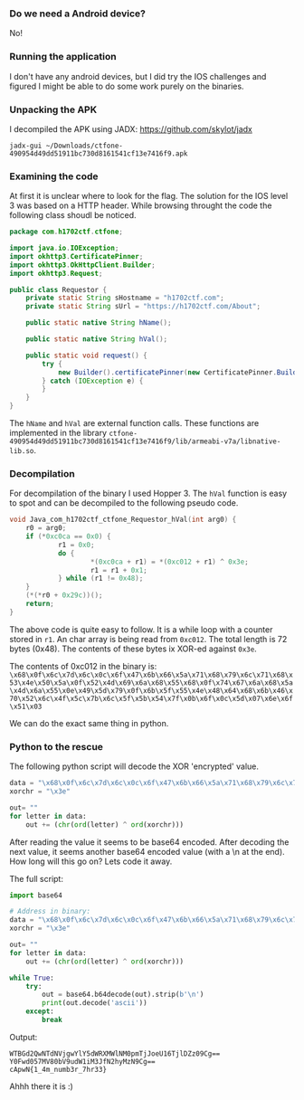 ### Do we need a Android device?
No!

### Running the application
I don't have any android devices, but I did try the IOS challenges and figured I might be able to do some work purely on the binaries.

### Unpacking the APK
I decompiled the APK using JADX: https://github.com/skylot/jadx

```shell
jadx-gui ~/Downloads/ctfone-490954d49dd51911bc730d8161541cf13e7416f9.apk
```

### Examining the code
At first it is unclear where to look for the flag. The solution for the IOS level 3 was based on a HTTP header. While browsing throught the code the following class shoudl be noticed.

```java
package com.h1702ctf.ctfone;

import java.io.IOException;
import okhttp3.CertificatePinner;
import okhttp3.OkHttpClient.Builder;
import okhttp3.Request;

public class Requestor {
    private static String sHostname = "h1702ctf.com";
    private static String sUrl = "https://h1702ctf.com/About";

    public static native String hName();

    public static native String hVal();

    public static void request() {
        try {
            new Builder().certificatePinner(new CertificatePinner.Builder().add(sHostname, "sha256/8yKUtMm6FtEse2v0yDMtT0hKagvpKSWHpnufb1JP5g8=").add(sHostname, "sha256/YLh1dUR9y6Kja30RrAn7JKnbQG/uEtLMkBgFF2Fuihg=").add(sHostname, "sha256/Vjs8r4z+80wjNcr1YKepWQboSIRi63WsWXhIMN+eWys=").build()).build().newCall(new Request.Builder().url(sUrl).addHeader(hName(), hVal()).build()).execute();
        } catch (IOException e) {
        }
    }
}
```

The `hName` and `hVal` are external function calls. These functions are implemented in the library `ctfone-490954d49dd51911bc730d8161541cf13e7416f9/lib/armeabi-v7a/libnative-lib.so`.

### Decompilation
For decompilation of the binary I used Hopper 3. The `hVal` function is easy to spot and can be decompiled to the following pseudo code.

```c
void Java_com_h1702ctf_ctfone_Requestor_hVal(int arg0) {
    r0 = arg0;
    if (*0xc0ca == 0x0) {
            r1 = 0x0;
            do {
                    *(0xc0ca + r1) = *(0xc012 + r1) ^ 0x3e;
                    r1 = r1 + 0x1;
            } while (r1 != 0x48);
    }
    (*(*r0 + 0x29c))();
    return;
}
``` 

The above code is quite easy to follow. It is a while loop with a counter stored in `r1`. An char array is being read from `0xc012`. The total length is 72 bytes (0x48). The contents of these bytes ix XOR-ed against `0x3e`.

The contents of 0xc012 in the binary is: `\x68\x0f\x6c\x7d\x6c\x0c\x6f\x47\x6b\x66\x5a\x71\x68\x79\x6c\x71\x68\x53\x4e\x50\x5a\x0f\x52\x4d\x69\x6a\x68\x55\x68\x0f\x74\x67\x6a\x68\x5a\x4d\x6a\x55\x0e\x49\x5d\x79\x0f\x6b\x5f\x55\x4e\x48\x64\x68\x6b\x46\x70\x52\x6c\x4f\x5c\x7b\x6c\x5f\x5b\x54\x7f\x0b\x6f\x0c\x5d\x07\x6e\x6f\x51\x03`

We can do the exact same thing in python.

### Python to the rescue

The following python script will decode the XOR 'encrypted' value.

```python
data = "\x68\x0f\x6c\x7d\x6c\x0c\x6f\x47\x6b\x66\x5a\x71\x68\x79\x6c\x71\x68\x53\x4e\x50\x5a\x0f\x52\x4d\x69\x6a\x68\x55\x68\x0f\x74\x67\x6a\x68\x5a\x4d\x6a\x55\x0e\x49\x5d\x79\x0f\x6b\x5f\x55\x4e\x48\x64\x68\x6b\x46\x70\x52\x6c\x4f\x5c\x7b\x6c\x5f\x5b\x54\x7f\x0b\x6f\x0c\x5d\x07\x6e\x6f\x51\x03"
xorchr = "\x3e"

out= ""
for letter in data:
    out += (chr(ord(letter) ^ ord(xorchr)))
```

After reading the value it seems to be base64 encoded. After decoding the next value, it seems another base64 encoded value (with a \n at the end). How long will this go on? Lets code it away.

The full script:

```python
import base64

# Address in binary:
data = "\x68\x0f\x6c\x7d\x6c\x0c\x6f\x47\x6b\x66\x5a\x71\x68\x79\x6c\x71\x68\x53\x4e\x50\x5a\x0f\x52\x4d\x69\x6a\x68\x55\x68\x0f\x74\x67\x6a\x68\x5a\x4d\x6a\x55\x0e\x49\x5d\x79\x0f\x6b\x5f\x55\x4e\x48\x64\x68\x6b\x46\x70\x52\x6c\x4f\x5c\x7b\x6c\x5f\x5b\x54\x7f\x0b\x6f\x0c\x5d\x07\x6e\x6f\x51\x03"
xorchr = "\x3e"

out= ""
for letter in data:
    out += (chr(ord(letter) ^ ord(xorchr)))

while True:
    try:
        out = base64.b64decode(out).strip(b'\n')
        print(out.decode('ascii'))
    except:
        break
```

Output:

```
WTBGd2QwNTdNVjgwYlY5dWRXMWlNM0pmTjJoeU16TjlDZz09Cg==
Y0Fwd057MV80bV9udW1iM3JfN2hyMzN9Cg==
cApwN{1_4m_numb3r_7hr33}
```

Ahhh there it is :)
